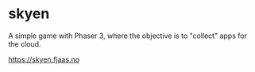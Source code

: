 # skyen

A simple game with Phaser 3, where the objective is to "collect" apps for the cloud.

https://skyen.fjaas.no
